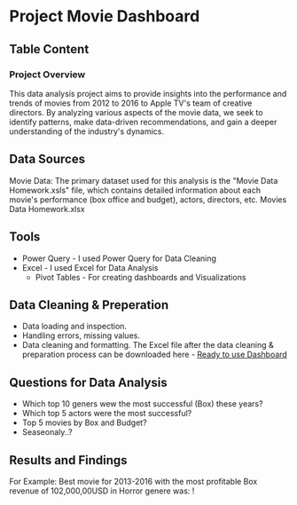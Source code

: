 # Project Movie Dashboard
## Table Content

### Project Overview
This data analysis project aims to provide insights into the performance and trends of movies from 2012 to 2016 to Apple TV's team of creative directors. By analyzing various aspects of the movie data, we seek to identify patterns, make data-driven recommendations, and gain a deeper understanding of the industry's dynamics.

## Data Sources
Movie Data: The primary dataset used for this analysis is the "Movie Data Homework.xsls" file, which contains detailed information about each movie's performance (box office and budget), actors, directors, etc. Movies Data Homework.xlsx

## Tools
- Power Query - I used Power Query for Data Cleaning
- Excel - I used Excel for Data Analysis
  - Pivot Tables - For creating dashboards and Visualizations

## Data Cleaning & Preperation
- Data loading and inspection.
- Handling errors, missing values.
- Data cleaning and formatting. The Excel file after the data cleaning & preparation process can be downloaded here - [Ready to use Dashboard](https://github.com/user-attachments/files/19238698/Cleaned.Movie.Data.with.combined-Avi.xlsx)

## Questions for Data Analysis
- Which top 10 geners wew the most successful (Box) these years?
- Which top 5 actors were the most successful?
- Top 5 movies by Box and Budget?
- Seaseonaly..?

## Results and Findings
For Example: Best movie for 2013-2016 with the most profitable Box revenue of 102,000,00USD in Horror genere was: !
